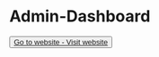 # Admin-Dashboard
<button><a href="https://yusufstar.github.io/Admin-Dashboard">Go to website - Visit website</a></button>
